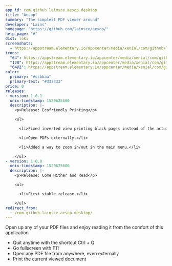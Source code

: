 ```yaml
---
app_id: com.github.lainsce.aesop.desktop
title: "Aesop"
summary: "The simplest PDF viewer around"
developer: "Lains"
homepage: "https://github.com/lainsce/aesop/"
help_page: "#"
dist: loki
screenshots:
  - https://appstream.elementary.io/appcenter/media/xenial/com/github/lainsce.aesop.desktop/B7BFCBC8275614ABB0F62E633CF58FC3/screenshots/image-1_orig.png
icons:
  "64": https://appstream.elementary.io/appcenter/media/xenial/com/github/lainsce.aesop.desktop/B7BFCBC8275614ABB0F62E633CF58FC3/icons/64x64/com.github.lainsce.aesop_com.github.lainsce.aesop.png
  "128": https://appstream.elementary.io/appcenter/media/xenial/com/github/lainsce.aesop.desktop/B7BFCBC8275614ABB0F62E633CF58FC3/icons/128x128/com.github.lainsce.aesop_com.github.lainsce.aesop.png
  "64@2": https://appstream.elementary.io/appcenter/media/xenial/com/github/lainsce.aesop.desktop/B7BFCBC8275614ABB0F62E633CF58FC3/icons/64x64@2/com.github.lainsce.aesop_com.github.lainsce.aesop.png
color:
  primary: "#ccbbaa"
  primary-text: "#333333"
price: 0
releases:
- version: 1.0.1
  unix-timestamp: 1529625600
  description: |-
    <p>Release: Ecofriendly Printing</p>

    <ul>

      <li>Fixed inverted view printing black pages instead of the actual document.</li>

      <li>Open PDFs externally.</li>

      <li>Added a way to zoom in/out in the main menu.</li>

    </ul>
- version: 1.0.0
  unix-timestamp: 1529625600
  description: |-
    <p>Release: Come Hither and Read</p>

    <ul>

      <li>First stable release.</li>

    </ul>
redirect_from:
  - /com.github.lainsce.aesop.desktop/
---
```


<p>Open up any of your PDF files and enjoy reading it from the comfort of this application</p>
<ul>
  <li>Quit anytime with the shortcut Ctrl + Q</li>
  <li>Go fullscreen with F11</li>
  <li>Open any PDF file from anywhere, even externally</li>
  <li>Print the current viewed document</li>
</ul>